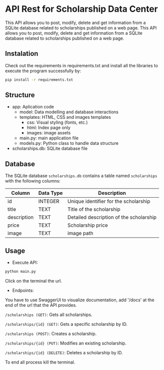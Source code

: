 # API Rest for Scholarship Data Center

This API allows you to post, modify, delete and get information from a SQLite database related to scholarships published on a web page.
This API allows you to post, modify, delete and get information from a SQLite database related to scholarships published on a web page.

## Instalation

Check out the requirements in requirements.txt and install all the libraries to execute the program successfully  by:

```bash
pip install -r requirements.txt
```

## Structure

* app: Aplication code
    * model: Data modelling and database interactions
    * templates: HTML, CSS and images templates
        * css: Visual styling (fonts, etc.)
        * html: Index page only
        * images: image assets
    * main.py: main application file
    * models.py: Python class to handle data structure
* scholarships.db: SQLite database file

## Database 

The SQLite database `scholarships.db` contains a table named `scholarships` with the following columns:

| Column      | Data Type   | Description                               |
| ----------- | ----------- | ----------------------------------------- |
| id          | INTEGER     | Unique identifier for the scholarship     |
| title       | TEXT        | Title of the scholarship                  |
| description | TEXT        | Detailed description of the scholarship   |
| price       | TEXT        | Scholarship price                         |
| image       | TEXT        | image path                                |

## Usage

* Execute API:

```bash
python main.py
```

Click on the terminal the url.

* Endpoints: 

You have to use SwaggerUI to visualize documentation, add '/docs' at the end of the url that the API provides.

```/scholarships (GET)```: Gets all scholarships.

```/scholarships/{id} (GET)```: Gets a specific scholarship by ID.

```/scholarships (POST)```: Creates a scholarship.

```/scholarships/{id} (PUT)```: Modifies an existing scholarship.

```/scholarships/{id} (DELETE)```: Deletes a scholarship by ID.

To end all process kill the terminal.